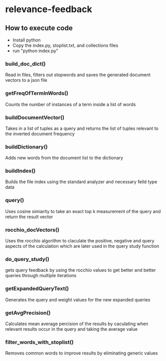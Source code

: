 # relevance-feedback

## How to execute code
  - Install python
  - Copy the index.py, stoplist.txt, and collections files
  - run "python index.py"

### build_doc_dict()
Read in files, filters out stopwords and saves the generated document vectors to a json file

### getFreqOfTermInWords()
Counts the number of instances of a term inside a list of words

### buildDocumentVector()
Takes in a list of tuples as a query and returns the list of tuples relevant to the inverted document frequency

### buildDictionary()
Adds new words from the document list to the dictionary

### buildIndex()
Builds the file index using the standard analyzer and necessary feild type data

### query()
Uses cosine simiarity to take an exact top k measurement of the query and return the result vector

### rocchio_docVectors()
Uses the rocchio algorithm to claculate the positive, negative and query aspects of the calculation which are later used in the query study function

### do_query_study()
gets query feedback by using the rocchio values to get better and better queries through multiple iterations

### getExpandedQueryText()
Generates the query and weight values for the new expanded queries

### getAvgPrecision()
Calculates mean average percision of the results by caculating when relevant results occur in the query and taking the average value

### filter_words_with_stoplist()
Removes common words to improve results by eliminating generic values


